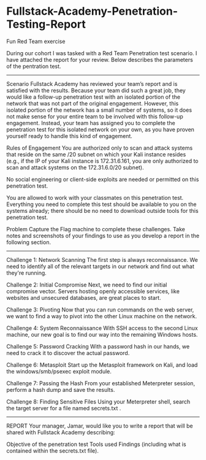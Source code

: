 # Fullstack-Academy-Penetration-Testing-Report
Fun Red Team exercise 

During our cohort I was tasked with a Red Team Penetration test scenario. I have attached the report for your review. Below describes the parameters of the pentration test. 

------------------------------------------------------------
Scenario
Fullstack Academy has reviewed your team’s report and is satisfied with the results. Because your team did such a great job, they would like a follow-up penetration test with an isolated portion of the network that was not part of the original engagement. However, this isolated portion of the network has a small number of systems, so it does not make sense for your entire team to be involved with this follow-up engagement. Instead, your team has assigned you to complete the penetration test for this isolated network on your own, as you have proven yourself ready to handle this kind of engagement.

Rules of Engagement
You are authorized only to scan and attack systems that reside on the same /20 subnet on which your Kali instance resides (e.g., if the IP of your Kali instance is 172.31.6.161, you are only authorized to scan and attack systems on the 172.31.6.0/20 subnet).

No social engineering or client-side exploits are needed or permitted on this penetration test.

You are allowed to work with your classmates on this penetration test.
Everything you need to complete this test should be available to you on the systems already; there should be no need to download outside tools for this penetration test.

Problem
Capture the Flag machine to complete these challenges. Take notes and screenshots of your findings to use as you develop a report in the following section.

---------------------------------------------------------------
Challenge 1: Network Scanning
The first step is always reconnaissance. We need to identify all of the relevant targets in our network and find out what they're running. 

Challenge 2: Initial Compromise
Next, we need to find our initial compromise vector. Servers hosting openly accessible services, like websites and unsecured databases, are great places to start. 

Challenge 3: Pivoting
Now that you can run commands on the web server, we want to find a way to pivot into the other Linux machine on the network. 

Challenge 4: System Reconnaissance
With SSH access to the second Linux machine, our new goal is to find our way into the remaining Windows hosts.

Challenge 5: Password Cracking
With a password hash in our hands, we need to crack it to discover the actual password. 

Challenge 6: Metasploit
Start up the Metasploit framework on Kali, and load the windows/smb/psexec exploit module. 

Challenge 7: Passing the Hash
From your established Meterpreter session, perform a hash dump and save the results.

Challenge 8: Finding Sensitive Files
Using your Meterpreter shell, search the target server for a file named secrets.txt .

----------------------------------------------------------------
REPORT
Your manager, Jamar, would like you to write a report that will be shared with Fullstack Academy describing:

Objective of the penetration test
Tools used
Findings (including what is contained within the secrets.txt file).
